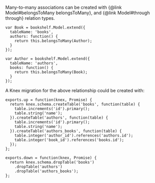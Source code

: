 Many-to-many associations can be created with {@link Model#belongsToMany belongsToMany}, and {@link Model#through through} relation types.

    var Book = bookshelf.Model.extend({
      tableName: 'books',
      authors: function() {
        return this.belongsToMany(Author);
      }
    });

    var Author = bookshelf.Model.extend({
      tableName: 'authors',
      books: function() {
        return this.belongsToMany(Book);
      }
    });

A Knex migration for the above relationship could be created with:

    exports.up = function(knex, Promise) {
      return knex.schema.createTable('books', function(table) {
        table.increments('id').primary();
        table.string('name');
      }).createTable('authors', function(table) {
        table.increments('id').primary();
        table.string('name');
      }).createTable('authors_books', function(table) {
        table.integer('author_id').references('authors.id');
        table.integer('book_id').references('books.id');
      });
    };

    exports.down = function(knex, Promise) {
      return knex.schema.dropTable('books')
        .dropTable('authors')
        .dropTable('authors_books');
    };
